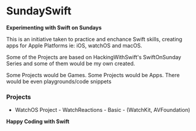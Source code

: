 # SundaySwift

**Experimenting with Swift on Sundays**

This is an initiative taken to practice and enchance Swift skills, creating apps for Apple Platforms ie: iOS, watchOS and macOS.

Some of the Projects are based on HackingWithSwift's SwiftOnSunday Series and some of them would be my own created.

Some Projects would be Games.
Some Projects would be Apps.
There would be even playgrounds/code snippets

### Projects

- WatchOS Project - WatchReactions - Basic - (WatchKit, AVFoundation)

**Happy Coding with Swift**
